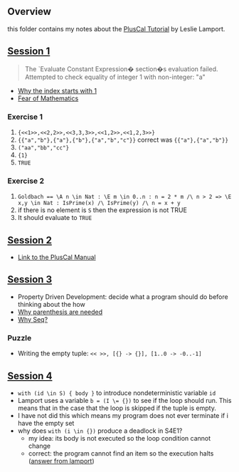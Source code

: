 ## Overview

this folder contains my notes about the [PlusCal Tutorial](https://lamport.azurewebsites.net/tla/tutorial/intro.html) by Leslie Lamport.

## [Session 1](https://lamport.azurewebsites.net/tla/tutorial/session1.html)

> The `Evaluate Constant Expression� section�s evaluation failed. Attempted to check equality of integer 1 with non-integer: "a"

- [Why the index starts with 1](https://lamport.azurewebsites.net/tla/tutorial/ordinals.html)
- [Fear of Mathematics](https://lamport.azurewebsites.net/tla/tutorial/math-fear.html)

### Exercise 1

1. `{<<1>>,<<2,2>>,<<3,3,3>>,<<1,2>>,<<1,2,3>>}`
2. `{{"a","b"},{"a"},{"b"},{"a","b","c"}}` correct was `{{"a"},{"a","b"}}`
3. `("aa","bb","cc"}`
4. `{1}`
5. `TRUE`

### Exercise 2

1. `Goldbach == \A n \in Nat : \E m \in 0..n : n = 2 * m /\ n > 2 => \E x,y \in Nat : IsPrime(x) /\ IsPrime(y) /\ n = x + y`
2. if there is no element is `S` then the expression is not TRUE
3. It should evaluate to `TRUE`

## [Session 2](https://lamport.azurewebsites.net/tla/tutorial/session2.html)

- [Link to the PlusCal Manual](https://lamport.azurewebsites.net/tla/c-manual.pdf)

## [Session 3](https://lamport.azurewebsites.net/tla/tutorial/session3.html)

- Property Driven Development: decide what a program should do before thinking
  about the how
- [Why parenthesis are needed](https://lamport.azurewebsites.net/tla/tutorial/parens.html)
- [Why Seq?](https://lamport.azurewebsites.net/tla/tutorial/why-seq.html)

### Puzzle

- Writing the empty tuple: `<< >>, [{} -> {}], [1..0 -> -0..-1]`

## [Session 4](https://lamport.azurewebsites.net/tla/tutorial/session4.html)

- `with (id \in S) { body }` to introduce nondeterministic variable `id`
- Lamport uses a variable `b = (I \= {})` to see if the loop should run. This
  means that in the case that the loop is skipped if the tuple is empty.
- I have not did this which means my program does not ever terminate if i have
  the empty set
- why does `with (i \in {})` produce a deadlock in S4E1?
  - my idea: its body is not executed so the loop condition cannot change
  - correct: the program cannot find an item so the execution halts
    ([answer from lamport](https://lamport.azurewebsites.net/tla/tutorial/deadlock.html))
